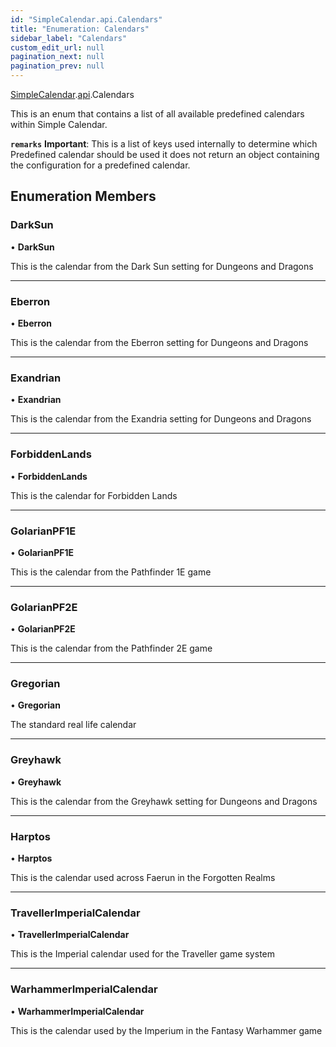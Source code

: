```yaml
---
id: "SimpleCalendar.api.Calendars"
title: "Enumeration: Calendars"
sidebar_label: "Calendars"
custom_edit_url: null
pagination_next: null
pagination_prev: null
---
```


[SimpleCalendar](../namespaces/SimpleCalendar.md).[api](../namespaces/SimpleCalendar.api.md).Calendars

This is an enum that contains a list of all available predefined calendars within Simple Calendar.

**`remarks`**
**Important**: This is a list of keys used internally to determine which Predefined calendar should be used it does not return an object containing the configuration for a predefined calendar.

## Enumeration Members

### DarkSun

• **DarkSun**

This is the calendar from the Dark Sun setting for Dungeons and Dragons

___

### Eberron

• **Eberron**

This is the calendar from the Eberron setting for Dungeons and Dragons

___

### Exandrian

• **Exandrian**

This is the calendar from the Exandria setting for Dungeons and Dragons

___

### ForbiddenLands

• **ForbiddenLands**

This is the calendar for Forbidden Lands

___

### GolarianPF1E

• **GolarianPF1E**

This is the calendar from the Pathfinder 1E game

___

### GolarianPF2E

• **GolarianPF2E**

This is the calendar from the Pathfinder 2E game

___

### Gregorian

• **Gregorian**

The standard real life calendar

___

### Greyhawk

• **Greyhawk**

This is the calendar from the Greyhawk setting for Dungeons and Dragons

___

### Harptos

• **Harptos**

This is the calendar used across Faerun in the Forgotten Realms

___

### TravellerImperialCalendar

• **TravellerImperialCalendar**

This is the Imperial calendar used for the Traveller game system

___

### WarhammerImperialCalendar

• **WarhammerImperialCalendar**

This is the calendar used by the Imperium in the Fantasy Warhammer game
